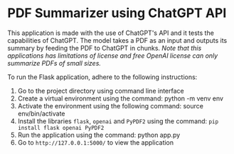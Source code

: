 # PDF Summarizer using ChatGPT API

This application is made with the use of ChatGPT's API and it tests the capabilities of ChatGPT.
The model takes a PDF as an input and outputs its summary by feeding the PDF to ChatGPT in chunks.
*Note that this applications has limitations of license and free OpenAI license can only summarize PDFs of small sizes.*

To run the Flask application, adhere to the following instructions:
1. Go to the project directory using command line interface
2. Create a virtual environment using the command: python -m venv env
3. Activate the environment using the following command: source env/bin/activate
4. Install the libraries `flask`, `openai` and `PyPDF2` using the command: `pip install flask openai PyPDF2`
5. Run the application using the command: python app.py
6. Go to `http://127.0.0.1:5000/` to view the application
